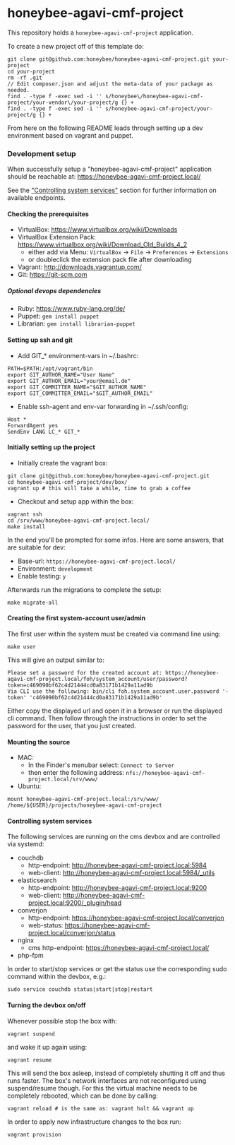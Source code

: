 # honeybee-agavi-cmf-project

This repository holds a ```honeybee-agavi-cmf-project``` application.

To create a new project off of this template do:
```
git clone git@github.com:honeybee/honeybee-agavi-cmf-project.git your-project
cd your-project
rm -rf .git
// Edit composer.json and adjust the meta-data of your package as needed.
find . -type f -exec sed -i '' s/honeybee\/honeybee-agavi-cmf-project/your-vendor\/your-project/g {} +
find . -type f -exec sed -i '' s/honeybee-agavi-cmf-project/your-project/g {} +
```

From here on the following README leads through setting up a dev environment based on vagrant and puppet.  

### Development setup

When successfully setup a "honeybee-agavi-cmf-project" application should be reachable at: https://honeybee-agavi-cmf-project.local/

See the ["Controlling system services"](#controlling-system-services) section for further information on available endpoints.

#### Checking the prerequisites

* VirtualBox: https://www.virtualbox.org/wiki/Downloads
* VirtualBox Extension Pack: https://www.virtualbox.org/wiki/Download_Old_Builds_4_2
    * either add via Menu: ```VirtualBox``` -> ```File``` -> ```Preferences``` -> ```Extensions```
    * or doubleclick the extension pack file after downloading
* Vagrant: http://downloads.vagrantup.com/
* Git: https://git-scm.com

##### Optional devops dependencies

* Ruby: https://www.ruby-lang.org/de/
* Puppet: ```gem install puppet```
* Librarian: ```gem install librarian-puppet```

#### Setting up ssh and git

* Add GIT_* environment-vars in ~/.bashrc:
```shell
PATH=$PATH:/opt/vagrant/bin
export GIT_AUTHOR_NAME="User Name"
export GIT_AUTHOR_EMAIL="your@email.de"
export GIT_COMMITTER_NAME="$GIT_AUTHOR_NAME"
export GIT_COMMITTER_EMAIL="$GIT_AUTHOR_EMAIL"
```

* Enable ssh-agent and env-var forwarding in ~/.ssh/config:
```shell
Host *
ForwardAgent yes
SendEnv LANG LC_* GIT_*
```

#### Initially setting up the project

* Initially create the vagrant box:
```shell
git clone git@github.com:honeybee/honeybee-agavi-cmf-project.git
cd honeybee-agavi-cmf-project/dev/box/
vagrant up # this will take a while, time to grab a coffee
```

* Checkout and setup app within the box:
```shell
vagrant ssh
cd /srv/www/honeybee-agavi-cmf-project.local/
make install
```

In the end you'll be prompted for some infos. Here are some answers, that are suitable for dev:

* Base-url: ```https://honeybee-agavi-cmf-project.local/```
* Environment: ```development```
* Enable testing: ```y```

Afterwards run the migrations to complete the setup:
```shell
make migrate-all
```

#### Creating the first system-account user/admin

The first user within the system must be created via command line using:
```shell
make user
```

This will give an output similar to:
```
Please set a password for the created account at: https://honeybee-agavi-cmf-project.local/foh/system_account/user/password?token=c469090bf62c4d21444cd0a83171b1429a11ad9b
Via CLI use the following: bin/cli foh.system_account.user.password '-token' 'c469090bf62c4d21444cd0a83171b1429a11ad9b'
```

Either copy the displayed url and open it in a browser or run the displayed cli command. Then follow through the instructions in order to set the password for the user, that you just created.

#### Mounting the source

* MAC:
    * In the Finder's menubar select: ```Connect to Server```
    * then enter the following address: ```nfs://honeybee-agavi-cmf-project.local/srv/www/```
* Ubuntu:
```shell
mount honeybee-agavi-cmf-project.local:/srv/www/ /home/${USER}/projects/honeybee-agavi-cmf-project
```

#### Controlling system services

The following services are running on the cms devbox and are controlled via systemd:

* couchdb
    * http-endpoint: http://honeybee-agavi-cmf-project.local:5984
    * web-client: http://honeybee-agavi-cmf-project.local:5984/_utils
* elasticsearch
    * http-endpoint: http://honeybee-agavi-cmf-project.local:9200
    * web-client: http://honeybee-agavi-cmf-project.local:9200/_plugin/head
* converjon
    * http-endpoint: https://honeybee-agavi-cmf-project.local/converjon
    * web-status: https://honeybee-agavi-cmf-project.local/converjon/status
* nginx
    * cms http-endpoint: https://honeybee-agavi-cmf-project.local/
* php-fpm

In order to start/stop services or get the status use the corresponding sudo command within the devbox, e.g.:
```shell
sudo service couchdb status|start|stop|restart
```

#### Turning the devbox on/off

Whenever possible stop the box with:
```shell
vagrant suspend
```
and wake it up again using:
```shell
vagrant resume
```
This will send the box asleep, instead of completely shutting it off and thus runs faster.
The box's network interfaces are not reconfigured using suspend/resume though.
For this the virtual machine needs to be completely rebooted, which can be done by calling:
```shell
vagrant reload # is the same as: vagrant halt && vagrant up
```

In order to apply new infrastructure changes to the box run:
```shell
vagrant provision
```
